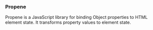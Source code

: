 ### Propene

Propene is a JavaScript library for binding Object properties to HTML element state. It transforms property values to element state.
